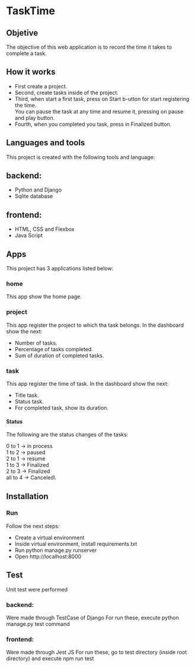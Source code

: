 # TaskTime

## Objetive
The objective of this web application is to record the time it takes to complete a task.

## How it works
- First create a project.
- Second, create tasks inside of the project.
- Third, when start a first task, press on Start b-utton for start registering the time.\
  You can pause the task at any time and resume it, pressing on pause and play button.
- Fourth, when you completed you task, press in Finalized button.

## Languages and tools
This project is created with the following tools and language:

## backend:
- Python and Django
- Sqlite database

## frontend:
- HTML, CSS and Flexbox
- Java Script

## Apps
This project has 3 applications listed below:

### home
This app show the home page.

### project
This app register the project to which tha task belongs.
In the dashboard show the next:
- Number of tasks.
- Percentage of tasks completed.
- Sum of duration of completed tasks.

### task
This app register the time of task.
In the dashboard show the next:
- Title task.
- Status task.
- For completed task, show its duration.

#### Status
The following are the status changes of the tasks:

0 to 1 -> in process\
1 to 2 -> paused\
2 to 1 -> resume\
1 to 3 -> Finalized\
2 to 3 -> Finalized\
all to 4 -> Canceled\

## Installation

### Run
Follow the next steps:
- Create a virtual environment 
- Inside virtual environment, install requirements.txt
- Run python manage.py runserver
- Open http://localhost:8000

## Test
Unit test were performed

### backend:
Were made through TestCase of Django
For run these, execute python manage.py test command

### frontend:
Were made through Jest JS
For run these, go to test directory (inside root directory) and execute npm run test
